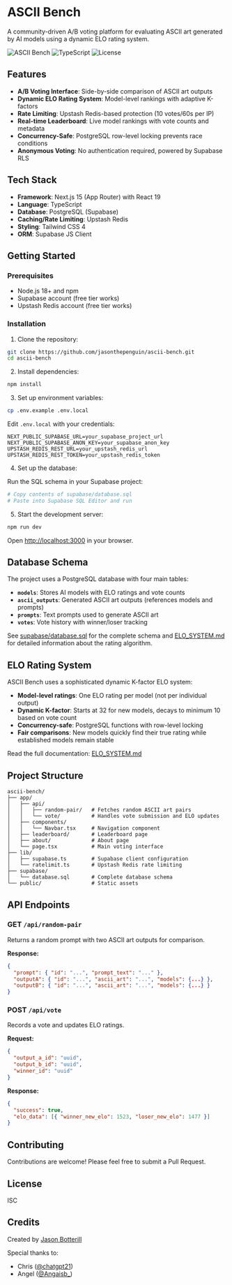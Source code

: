 # ASCII Bench

A community-driven A/B voting platform for evaluating ASCII art generated by AI models using a dynamic ELO rating system.

![ASCII Bench](https://img.shields.io/badge/Next.js-15-black?logo=next.js)
![TypeScript](https://img.shields.io/badge/TypeScript-5.9-blue?logo=typescript)
![License](https://img.shields.io/badge/license-ISC-green)

## Features

- **A/B Voting Interface**: Side-by-side comparison of ASCII art outputs
- **Dynamic ELO Rating System**: Model-level rankings with adaptive K-factors
- **Rate Limiting**: Upstash Redis-based protection (10 votes/60s per IP)
- **Real-time Leaderboard**: Live model rankings with vote counts and metadata
- **Concurrency-Safe**: PostgreSQL row-level locking prevents race conditions
- **Anonymous Voting**: No authentication required, powered by Supabase RLS

## Tech Stack

- **Framework**: Next.js 15 (App Router) with React 19
- **Language**: TypeScript
- **Database**: PostgreSQL (Supabase)
- **Caching/Rate Limiting**: Upstash Redis
- **Styling**: Tailwind CSS 4
- **ORM**: Supabase JS Client

## Getting Started

### Prerequisites

- Node.js 18+ and npm
- Supabase account (free tier works)
- Upstash Redis account (free tier works)

### Installation

1. Clone the repository:
```bash
git clone https://github.com/jasonthepenguin/ascii-bench.git
cd ascii-bench
```

2. Install dependencies:
```bash
npm install
```

3. Set up environment variables:
```bash
cp .env.example .env.local
```

Edit `.env.local` with your credentials:
```env
NEXT_PUBLIC_SUPABASE_URL=your_supabase_project_url
NEXT_PUBLIC_SUPABASE_ANON_KEY=your_supabase_anon_key
UPSTASH_REDIS_REST_URL=your_upstash_redis_url
UPSTASH_REDIS_REST_TOKEN=your_upstash_redis_token
```

4. Set up the database:

Run the SQL schema in your Supabase project:
```bash
# Copy contents of supabase/database.sql
# Paste into Supabase SQL Editor and run
```

5. Start the development server:
```bash
npm run dev
```

Open [http://localhost:3000](http://localhost:3000) in your browser.

## Database Schema

The project uses a PostgreSQL database with four main tables:

- **`models`**: Stores AI models with ELO ratings and vote counts
- **`ascii_outputs`**: Generated ASCII art outputs (references models and prompts)
- **`prompts`**: Text prompts used to generate ASCII art
- **`votes`**: Vote history with winner/loser tracking

See [supabase/database.sql](supabase/database.sql) for the complete schema and [ELO_SYSTEM.md](ELO_SYSTEM.md) for detailed information about the rating algorithm.

## ELO Rating System

ASCII Bench uses a sophisticated dynamic K-factor ELO system:

- **Model-level ratings**: One ELO rating per model (not per individual output)
- **Dynamic K-factor**: Starts at 32 for new models, decays to minimum 10 based on vote count
- **Concurrency-safe**: PostgreSQL functions with row-level locking
- **Fair comparisons**: New models quickly find their true rating while established models remain stable

Read the full documentation: [ELO_SYSTEM.md](ELO_SYSTEM.md)

## Project Structure

```
ascii-bench/
├── app/
│   ├── api/
│   │   ├── random-pair/   # Fetches random ASCII art pairs
│   │   └── vote/          # Handles vote submission and ELO updates
│   ├── components/
│   │   └── Navbar.tsx     # Navigation component
│   ├── leaderboard/       # Leaderboard page
│   ├── about/             # About page
│   └── page.tsx           # Main voting interface
├── lib/
│   ├── supabase.ts        # Supabase client configuration
│   └── ratelimit.ts       # Upstash Redis rate limiting
├── supabase/
│   └── database.sql       # Complete database schema
└── public/                # Static assets
```

## API Endpoints

### GET `/api/random-pair`
Returns a random prompt with two ASCII art outputs for comparison.

**Response:**
```json
{
  "prompt": { "id": "...", "prompt_text": "..." },
  "outputA": { "id": "...", "ascii_art": "...", "models": {...} },
  "outputB": { "id": "...", "ascii_art": "...", "models": {...} }
}
```

### POST `/api/vote`
Records a vote and updates ELO ratings.

**Request:**
```json
{
  "output_a_id": "uuid",
  "output_b_id": "uuid",
  "winner_id": "uuid"
}
```

**Response:**
```json
{
  "success": true,
  "elo_data": [{ "winner_new_elo": 1523, "loser_new_elo": 1477 }]
}
```

## Contributing

Contributions are welcome! Please feel free to submit a Pull Request.

## License

ISC

## Credits

Created by [Jason Botterill](https://x.com/JasonBotterill3)

Special thanks to:
- Chris ([@chatgpt21](https://x.com/chatgpt21))
- Angel ([@Angaisb_](https://x.com/Angaisb_))
